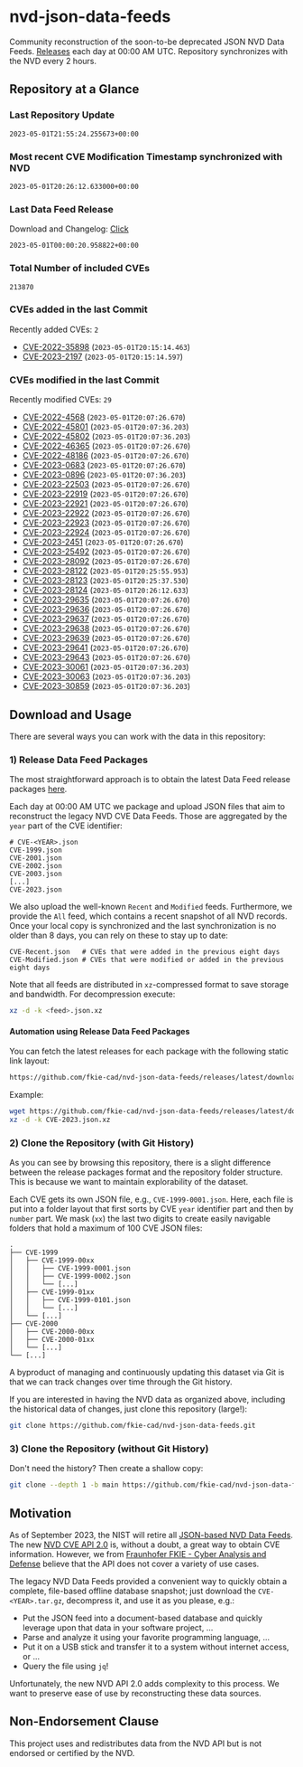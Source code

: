 # nvd-json-data-feeds

Community reconstruction of the soon-to-be deprecated JSON NVD Data Feeds. 
[Releases](releases/latest) each day at 00:00 AM UTC.
Repository synchronizes with the NVD every 2 hours.

## Repository at a Glance

### Last Repository Update

```plain
2023-05-01T21:55:24.255673+00:00
```

### Most recent CVE Modification Timestamp synchronized with NVD

```plain
2023-05-01T20:26:12.633000+00:00
```

### Last Data Feed Release

Download and Changelog: [Click](releases/latest)

```plain
2023-05-01T00:00:20.958822+00:00
```

### Total Number of included CVEs

```plain
213870
```

### CVEs added in the last Commit

Recently added CVEs: `2`

* [CVE-2022-35898](CVE-2022/CVE-2022-358xx/CVE-2022-35898.json) (`2023-05-01T20:15:14.463`)
* [CVE-2023-2197](CVE-2023/CVE-2023-21xx/CVE-2023-2197.json) (`2023-05-01T20:15:14.597`)


### CVEs modified in the last Commit

Recently modified CVEs: `29`

* [CVE-2022-4568](CVE-2022/CVE-2022-45xx/CVE-2022-4568.json) (`2023-05-01T20:07:26.670`)
* [CVE-2022-45801](CVE-2022/CVE-2022-458xx/CVE-2022-45801.json) (`2023-05-01T20:07:36.203`)
* [CVE-2022-45802](CVE-2022/CVE-2022-458xx/CVE-2022-45802.json) (`2023-05-01T20:07:36.203`)
* [CVE-2022-46365](CVE-2022/CVE-2022-463xx/CVE-2022-46365.json) (`2023-05-01T20:07:26.670`)
* [CVE-2022-48186](CVE-2022/CVE-2022-481xx/CVE-2022-48186.json) (`2023-05-01T20:07:26.670`)
* [CVE-2023-0683](CVE-2023/CVE-2023-06xx/CVE-2023-0683.json) (`2023-05-01T20:07:26.670`)
* [CVE-2023-0896](CVE-2023/CVE-2023-08xx/CVE-2023-0896.json) (`2023-05-01T20:07:36.203`)
* [CVE-2023-22503](CVE-2023/CVE-2023-225xx/CVE-2023-22503.json) (`2023-05-01T20:07:26.670`)
* [CVE-2023-22919](CVE-2023/CVE-2023-229xx/CVE-2023-22919.json) (`2023-05-01T20:07:26.670`)
* [CVE-2023-22921](CVE-2023/CVE-2023-229xx/CVE-2023-22921.json) (`2023-05-01T20:07:26.670`)
* [CVE-2023-22922](CVE-2023/CVE-2023-229xx/CVE-2023-22922.json) (`2023-05-01T20:07:26.670`)
* [CVE-2023-22923](CVE-2023/CVE-2023-229xx/CVE-2023-22923.json) (`2023-05-01T20:07:26.670`)
* [CVE-2023-22924](CVE-2023/CVE-2023-229xx/CVE-2023-22924.json) (`2023-05-01T20:07:26.670`)
* [CVE-2023-2451](CVE-2023/CVE-2023-24xx/CVE-2023-2451.json) (`2023-05-01T20:07:26.670`)
* [CVE-2023-25492](CVE-2023/CVE-2023-254xx/CVE-2023-25492.json) (`2023-05-01T20:07:26.670`)
* [CVE-2023-28092](CVE-2023/CVE-2023-280xx/CVE-2023-28092.json) (`2023-05-01T20:07:26.670`)
* [CVE-2023-28122](CVE-2023/CVE-2023-281xx/CVE-2023-28122.json) (`2023-05-01T20:25:55.953`)
* [CVE-2023-28123](CVE-2023/CVE-2023-281xx/CVE-2023-28123.json) (`2023-05-01T20:25:37.530`)
* [CVE-2023-28124](CVE-2023/CVE-2023-281xx/CVE-2023-28124.json) (`2023-05-01T20:26:12.633`)
* [CVE-2023-29635](CVE-2023/CVE-2023-296xx/CVE-2023-29635.json) (`2023-05-01T20:07:26.670`)
* [CVE-2023-29636](CVE-2023/CVE-2023-296xx/CVE-2023-29636.json) (`2023-05-01T20:07:26.670`)
* [CVE-2023-29637](CVE-2023/CVE-2023-296xx/CVE-2023-29637.json) (`2023-05-01T20:07:26.670`)
* [CVE-2023-29638](CVE-2023/CVE-2023-296xx/CVE-2023-29638.json) (`2023-05-01T20:07:26.670`)
* [CVE-2023-29639](CVE-2023/CVE-2023-296xx/CVE-2023-29639.json) (`2023-05-01T20:07:26.670`)
* [CVE-2023-29641](CVE-2023/CVE-2023-296xx/CVE-2023-29641.json) (`2023-05-01T20:07:26.670`)
* [CVE-2023-29643](CVE-2023/CVE-2023-296xx/CVE-2023-29643.json) (`2023-05-01T20:07:26.670`)
* [CVE-2023-30061](CVE-2023/CVE-2023-300xx/CVE-2023-30061.json) (`2023-05-01T20:07:36.203`)
* [CVE-2023-30063](CVE-2023/CVE-2023-300xx/CVE-2023-30063.json) (`2023-05-01T20:07:36.203`)
* [CVE-2023-30859](CVE-2023/CVE-2023-308xx/CVE-2023-30859.json) (`2023-05-01T20:07:36.203`)


## Download and Usage

There are several ways you can work with the data in this repository:

### 1) Release Data Feed Packages

The most straightforward approach is to obtain the latest Data Feed release packages [here](releases/latest).

Each day at 00:00 AM UTC we package and upload JSON files that aim to reconstruct the legacy NVD CVE Data Feeds.
Those are aggregated by the `year` part of the CVE identifier:

```
# CVE-<YEAR>.json
CVE-1999.json
CVE-2001.json
CVE-2002.json
CVE-2003.json
[...]
CVE-2023.json
```

We also upload the well-known `Recent` and `Modified` feeds.
Furthermore, we provide the `All` feed, which contains a recent snapshot of all NVD records.
Once your local copy is synchronized and the last synchronization is no older than 8 days, you can rely on these to stay up to date:

```plain
CVE-Recent.json   # CVEs that were added in the previous eight days
CVE-Modified.json # CVEs that were modified or added in the previous eight days
```

Note that all feeds are distributed in `xz`-compressed format to save storage and bandwidth.
For decompression execute:

```sh
xz -d -k <feed>.json.xz
```


#### Automation using Release Data Feed Packages

You can fetch the latest releases for each package with the following static link layout:

```sh
https://github.com/fkie-cad/nvd-json-data-feeds/releases/latest/download/CVE-<YEAR>.json.xz
```

Example:

```sh
wget https://github.com/fkie-cad/nvd-json-data-feeds/releases/latest/download/CVE-2023.json.xz
xz -d -k CVE-2023.json.xz
```

### 2) Clone the Repository (with Git History)

As you can see by browsing this repository, there is a slight difference between the release packages format and the repository folder structure.
This is because we want to maintain explorability of the dataset.

Each CVE gets its own JSON file, e.g., `CVE-1999-0001.json`.
Here, each file is put into a folder layout that first sorts by CVE `year` identifier part and then by `number` part.
We mask (`xx`) the last two digits to create easily navigable folders that hold a maximum of 100 CVE JSON files:

```plain
.
├── CVE-1999
│   ├── CVE-1999-00xx
│   │   ├── CVE-1999-0001.json
│   │   ├── CVE-1999-0002.json
│   │   └── [...]
│   ├── CVE-1999-01xx
│   │   ├── CVE-1999-0101.json
│   │   └── [...]
│   └── [...]
├── CVE-2000
│   ├── CVE-2000-00xx
│   ├── CVE-2000-01xx
│   └── [...]
└── [...]
```

A byproduct of managing and continuously updating this dataset via Git is that we can track changes over time through the Git history.

If you are interested in having the NVD data as organized above, including the historical data of changes, just clone this repository (large!):

```sh
git clone https://github.com/fkie-cad/nvd-json-data-feeds.git
```

### 3) Clone the Repository (without Git History)

Don't need the history? Then create a shallow copy:

```sh
git clone --depth 1 -b main https://github.com/fkie-cad/nvd-json-data-feeds.git
```

## Motivation

As of September 2023, the NIST will retire all [JSON-based NVD Data Feeds](https://nvd.nist.gov/vuln/data-feeds#divRetirementBanner-1).
The new [NVD CVE API 2.0](https://nvd.nist.gov/developers/vulnerabilities) is, without a doubt, a great way to obtain CVE information.
However, we from [Fraunhofer FKIE - Cyber Analysis and Defense](https://www.fkie.fraunhofer.de/en/departments/cad.html) believe that the API does not cover a variety of use cases.

The legacy NVD Data Feeds provided a convenient way to quickly obtain a complete, file-based offline database snapshot; just download the `CVE-<YEAR>.tar.gz`, decompress it, and use it as you please, e.g.:

* Put the JSON feed into a document-based database and quickly leverage upon that data in your software project, ...
* Parse and analyze it using your favorite programming language, ...
* Put it on a USB stick and transfer it to a system without internet access, or ...
* Query the file using `jq`!

Unfortunately, the new NVD API 2.0 adds complexity to this process.
We want to preserve ease of use by reconstructing these data sources.

## Non-Endorsement Clause

This project uses and redistributes data from the NVD API but is not endorsed or certified by the NVD.
